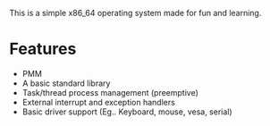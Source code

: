 This is a simple x86_64 operating system made for fun and learning.

# Features

  - PMM
  - A basic standard library
  - Task/thread process management (preemptive)
  - External interrupt and exception handlers
  - Basic driver support (Eg.. Keyboard, mouse, vesa, serial)
